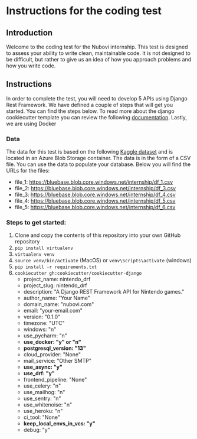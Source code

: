 # Instructions for the coding test

## Introduction
Welcome to the coding test for the Nubovi internship. This test is designed to assess your ability to write clean, maintainable code. It is not designed to be difficult, but rather to give us an idea of how you approach problems and how you write code.

## Instructions
In order to complete the test, you will need to develop 5 APIs using Django Rest Framework. We have defined a couple of steps that will get you started. You can find the steps below. To read more about the django cookiecutter template you can review the following [documentation](https://cookiecutter-django.readthedocs.io/en/latest/index.html). Lastly, we are using Docker

### Data
The data for this test is based on the following [Kaggle dataset](https://www.kaggle.com/datasets/thedevastator/top-selling-nintendo-entertainment-system-games) and is located in an Azure Blob Storage container. The data is in the form of a CSV file. You can use the data to populate your database. Below you will find the URLs for the files:
- file_1: https://bluebase.blob.core.windows.net/internship/df_1.csv
- file_2: https://bluebase.blob.core.windows.net/internship/df_3.csv
- file_3: https://bluebase.blob.core.windows.net/internship/df_4.csv
- file_4: https://bluebase.blob.core.windows.net/internship/df_5.csv
- file_5: https://bluebase.blob.core.windows.net/internship/df_6.csv

### Steps to get started:
1. Clone and copy the contents of this repository into your own GitHub repository
2. `pip install virtualenv`
3. `virtualenv venv`
4. `source venv/bin/activate` (MacOS) or `venv\Scripts\activate` (windows)
5. `pip install -r requirements.txt`
6. `cookiecutter gh:cookiecutter/cookiecutter-django`
    - project_name: nintendo_drf
    - project_slug: nintendo_drf
    - description: "A Django REST Framework API for Nintendo games."
    - author_name: "Your Name"
    - domain_name: "nubovi.com"
    - email: "your-email.com"
    - version: "0.1.0"
    - timezone: "UTC"
    - windows: "n"
    - use_pycharm: "n"
    - **use_docker: "y" or "n"**
    - **postgresql_version: "13"**
    - cloud_provider: "None"
    - mail_service: "Other SMTP"
    - **use_async: "y"**
    - **use_drf: "y"**
    - frontend_pipeline: "None"
    - use_celery: "n"
    - use_mailhog: "n"
    - use_sentry: "n"
    - use_whitenoise: "n"
    - use_heroku: "n"
    - ci_tool: "None"
    - **keep_local_envs_in_vcs: "y"**
    - debug: "y"